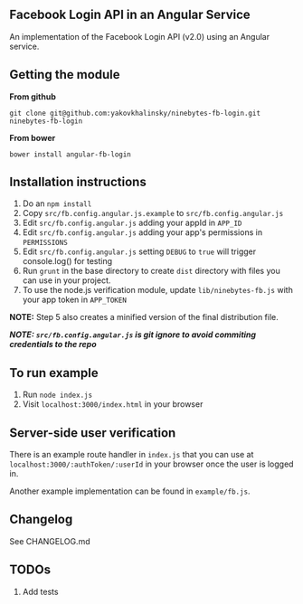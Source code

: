 ## Facebook Login API in an Angular Service

An implementation of the Facebook Login API (v2.0) using an Angular service.


## Getting the module

**From github**

`git clone git@github.com:yakovkhalinsky/ninebytes-fb-login.git ninebytes-fb-login`

**From bower**

`bower install angular-fb-login`


## Installation instructions

1. Do an `npm install`
2. Copy `src/fb.config.angular.js.example` to `src/fb.config.angular.js`
3. Edit `src/fb.config.angular.js` adding your appId in `APP_ID`
4. Edit `src/fb.config.angular.js` adding your app's permissions in `PERMISSIONS`
4. Edit `src/fb.config.angular.js` setting `DEBUG` to `true` will trigger console.log() for testing
5. Run `grunt` in the base directory to create `dist` directory with files you can use in your project.
6. To use the node.js verification module, update `lib/ninebytes-fb.js` with your app token in `APP_TOKEN`

**NOTE:** Step 5 also creates a minified version of the final distribution file. 

***NOTE: `src/fb.config.angular.js` is git ignore to avoid commiting credentials to the repo***


## To run example

1. Run `node index.js`
2. Visit `localhost:3000/index.html` in your browser


## Server-side user verification

There is an example route handler in `index.js` that you can use at `localhost:3000/:authToken/:userId` in your browser once the user is logged in.

Another example implementation can be found in `example/fb.js`.


## Changelog

See CHANGELOG.md


## TODOs

1. Add tests
